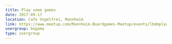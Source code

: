 ```yaml
---
title: Play some games
date: 2017-09-17
location: Cafe Vogelfrei, Mannheim
link: https://www.meetup.com/Mannheim-Boardgames-Meetup/events/lbdmplywmbwb/
usergroup: bogama
type: usergroup
---
```

